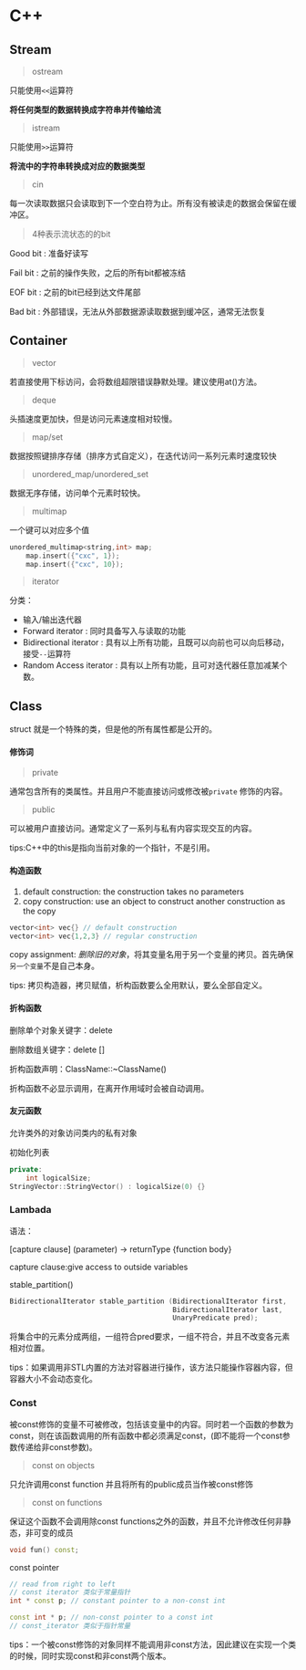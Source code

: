 # C++

## Stream



> ostream

只能使用`<<`运算符

**将任何类型的数据转换成字符串并传输给流**

> istream

只能使用`>>`运算符

**将流中的字符串转换成对应的数据类型**



> cin

每一次读取数据只会读取到下一个空白符为止。所有没有被读走的数据会保留在缓冲区。



> 4种表示流状态的的bit



Good bit : 准备好读写

Fail bit : 之前的操作失败，之后的所有bit都被冻结

EOF bit :  之前的bit已经到达文件尾部

Bad bit : 外部错误，无法从外部数据源读取数据到缓冲区，通常无法恢复





## Container



> vector

若直接使用下标访问，会将数组超限错误静默处理。建议使用at()方法。



> deque

头插速度更加快，但是访问元素速度相对较慢。



> map/set

数据按照键排序存储（排序方式自定义），在迭代访问一系列元素时速度较快



> unordered_map/unordered_set

数据无序存储，访问单个元素时较快。



> multimap

一个键可以对应多个值

```C++
unordered_multimap<string,int> map;
    map.insert({"cxc", 1});
    map.insert({"cxc", 10});
```



> iterator

分类：

- 输入/输出迭代器
- Forward iterator : 同时具备写入与读取的功能
- Bidirectional iterator : 具有以上所有功能，且既可以向前也可以向后移动，接受`--`运算符
- Random Access iterator : 具有以上所有功能，且可对迭代器任意加减某个数。



## Class

struct 就是一个特殊的类，但是他的所有属性都是公开的。

#### 修饰词

> private

通常包含所有的类属性。并且用户不能直接访问或修改被`private` 修饰的内容。

> public

可以被用户直接访问。通常定义了一系列与私有内容实现交互的内容。



tips:C++中的this是指向当前对象的一个指针，不是引用。



#### 构造函数

1. default construction: the construction takes no parameters
2. copy construction: use an object to construct another construction as the copy

```c++
vector<int> vec{} // default construction
vector<int> vec{1,2,3} // regular construction
```



copy assignment: *删除旧的对象*，将其变量名用于另一个变量的拷贝。首先确保`另一个变量`不是自己本身。

tips: 拷贝构造器，拷贝赋值，析构函数要么全用默认，要么全部自定义。



#### 折构函数

删除单个对象关键字：delete

删除数组关键字：delete []

折构函数声明：ClassName::~ClassName()

折构函数不必显示调用，在离开作用域时会被自动调用。



#### 友元函数

允许类外的对象访问类内的私有对象



初始化列表

```c++
private:
	int logicalSize;
StringVector::StringVector() : logicalSize(0) {}
```



### Lambada

语法：

[capture clause] (parameter) -> returnType {function body}

capture clause:give access to outside variables



stable_partition()

```C++
BidirectionalIterator stable_partition (BidirectionalIterator first,
                                        BidirectionalIterator last,
                                        UnaryPredicate pred);
```

将集合中的元素分成两组，一组符合pred要求，一组不符合，并且不改变各元素相对位置。



tips：如果调用非STL内置的方法对容器进行操作，该方法只能操作容器内容，但容器大小不会动态变化。



### Const

 被const修饰的变量不可被修改，包括该变量中的内容。同时若一个函数的参数为const，则在该函数调用的所有函数中都必须满足const，(即不能将一个const参数传递给非const参数)。



>  const on objects

只允许调用const function 并且将所有的public成员当作被const修饰



> const on functions

保证这个函数不会调用除const functions之外的函数，并且不允许修改任何非静态，非可变的成员

```c++
void fun() const;
```



const pointer

```c++
// read from right to left
// const iterator 类似于常量指针
int * const p; // constant pointer to a non-const int

const int * p; // non-const pointer to a const int
// const_iterator 类似于指针常量
```



tips：一个被const修饰的对象同样不能调用非const方法，因此建议在实现一个类的时候，同时实现const和非const两个版本。
